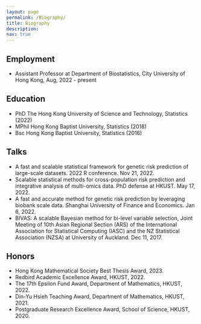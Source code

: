 ```yaml
---
layout: page
permalink: /Biography/
title: Biography
description: 
nav: true
---
```


## Employment
- Assistant Professor at Department of Biostatistics, City University of Hong Kong, Aug, 2022 - present

## Education
- PhD The Hong Kong University of Science and Technology, Statistics (2022)
- MPhil Hong Kong Baptist University, Statistics (2018)
- Bsc Hong Kong Baptist University, Statistics (2016)



<!-- # Profession activities
- Journal reviewer
	- Journal of Computational and Graphical Statistics
	- The American Journal of Human Genetics
	- Bioinformatics
	- PLOS Computational Biology
	- PLOS Genetics
	- Frontiers in Genetics 
	- Biometrical Journal -->


## Talks
- A fast and scalable statistical framework for genetic risk prediction of large-scale datasets. 2022 R conference. Nov 21, 2022.
- Scalable statistical methods for cross-population risk prediction and integrative analysis of multi-omics data. PhD defense at HKUST. May 17, 2022.
- A fast and accurate method for genetic risk prediction by leveraging biobank scale data. Shanghai University of Finance and Economics. Jan 6, 2022. 
- BIVAS: A scalable Bayesian method for bi-level variable selection, Joint Meeting of 10th Asian Regional Section (ARS) of the International Association for Statistical Computing (IASC) and the NZ Statistical Association (NZSA) at University of Auckland. Dec 11, 2017.



## Honors

- Hong Kong Mathematical Society Best Thesis Award, 2023.
- Redbird Academic Excellence Award, HKUST, 2022.
- The 17th Epsilon Fund Award, Department of Mathematics, HKUST, 2022.
- Din-Yu Hsieh Teaching Award, Department of Mathematics, HKUST, 2021.
- Postgraduate Research Excellence Award, School of Science, HKUST, 2020.

